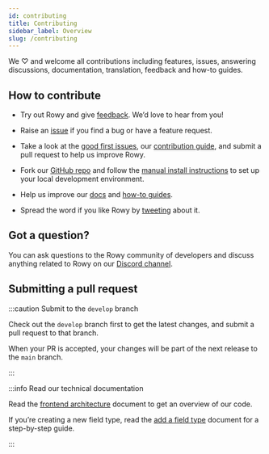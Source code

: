 ```yaml
---
id: contributing
title: Contributing
sidebar_label: Overview
slug: /contributing
---
```


We ♡ and welcome all contributions including features, issues, answering
discussions, documentation, translation, feedback and how-to guides.

## How to contribute

- Try out Rowy and give [feedback](mailto:feedback@rowy.io). We’d love to hear
  from you!
- Raise an [issue](https://github.com/rowyio/rowy/issues) if you find a bug or
  have a feature request.
- Take a look at the [good first issues](https://github.com/rowyio/rowy/issues?q=is%3Aissue+is%3Aopen+label%3A%22good+first+issue%22),
  our
  [contribution guide](https://github.com/rowyio/rowy/blob/main/CONTRIBUTING.md),
  and submit a pull request to help us improve Rowy.

- Fork our [GitHub repo](https://github.com/rowyio/rowy) and follow the
  [manual install instructions](../setup/install.md#option-2-manual-install) to
  set up your local development environment.

- Help us improve our [docs](https://github.com/rowyio/docs) and
  [how-to guides](https://docs.rowy.io/category/how-to-guide).

- Spread the word if you like Rowy by [tweeting](https://ctt.ac/M00va) about it.

## Got a question?

You can ask questions to the Rowy community of developers and discuss anything
related to Rowy on our [Discord channel](https://discord.com/invite/B8yAD5PDX4).

## Submitting a pull request

:::caution Submit to the `develop` branch

Check out the `develop` branch first to get the latest changes, and submit a pull request to that branch.

When your PR is accepted, your changes will be part of the next release to the
`main` branch.

:::

:::info Read our technical documentation

Read the [frontend architecture](./frontend-architecture.mdx) document to get an
overview of our code.

If you’re creating a new field type, read the
[add a field type](./add-a-field-type.mdx) document for a step-by-step guide.

:::
